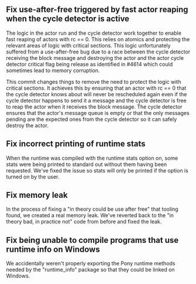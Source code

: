 ## Fix use-after-free triggered by fast actor reaping when the cycle detector is active

The logic in the actor run and the cycle detector work together to enable fast reaping of actors with rc == 0. This relies on atomics and protecting the relevant areas of logic with critical sections. This logic unfortunately suffered from a use-after-free bug due to a race between the cycle detector receiving the block message and destroying the actor and the actor cycle detector critical flag being release as identified in #4614 which could sometimes lead to memory corruption.

This commit changes things to remove the need to protect the logic with critical sections. It achieves this by ensuring that an actor with rc == 0 that the cycle detector knows about will never be rescheduled again even if the cycle detector happens to send it a message and the cycle detector is free to reap the actor when it receives the block message. The cycle detector ensures that the actor's message queue is empty or that the only messages pending are the expected ones from the cycle detector so it can safely destroy the actor.

## Fix incorrect printing of runtime stats

When the runtime was compiled with the runtime stats option on, some stats were being printed to standard out without them having been requested. We've fixed the issue so stats will only be printed if the option is turned on by the user.

## Fix memory leak

In the process of fixing a "in theory could be use after free" that tooling found, we created a real memory leak. We've reverted back to the "in theory bad, in practice not" code from before and fixed the leak.

## Fix being unable to compile programs that use runtime info on Windows

We accidentally weren't properly exporting the Pony runtime methods needed by the "runtime_info" package so that they could be linked on Windows.

